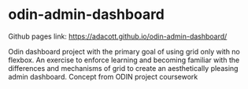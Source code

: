 # odin-admin-dashboard
Github pages link: https://adacott.github.io/odin-admin-dashboard/

Odin dashboard project with the primary goal of using grid only with no flexbox. An exercise to enforce learning and becoming familiar with
the differences and mechanisms of grid to create an aesthetically pleasing admin dashboard. Concept from ODIN project coursework
